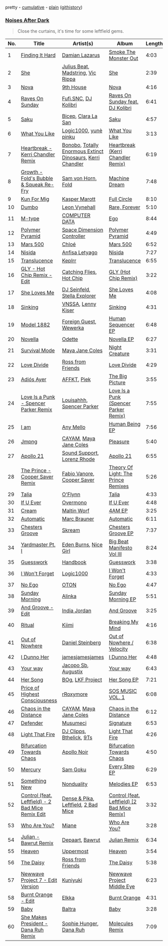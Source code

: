 pretty - [cumulative](/playlists/cumulative/Noises%20After%20Dark.md) - [plain](/playlists/plain/37i9dQZF1DX4fxf4OrMhXb) ([githistory](https://github.githistory.xyz/vitokorn/spotify-playlist-archive/blob/master/playlists/plain/37i9dQZF1DX4fxf4OrMhXb))

### [Noises After Dark](https://open.spotify.com/playlist/37i9dQZF1DX4fxf4OrMhXb)

> Close the curtains, it's time for some leftfield gems.

| No. | Title | Artist(s) | Album | Length |
|---|---|---|---|---|
| 1 | [Finding It Hard](https://open.spotify.com/track/3LcAaC8aHNv8SNuiAYMbt1) | [Damian Lazarus](https://open.spotify.com/artist/3EIJ8wiUHbgkRCt5cpRrQv) | [Smoke The Monster Out](https://open.spotify.com/album/0GZxSds9VBGq0c1Ti8jYH5) | 4:03 |
| 2 | [She](https://open.spotify.com/track/1yZpDUGKSgUBZ7iNRv91Lb) | [Julius Beat](https://open.spotify.com/artist/7DSdX5vguJkOm69A6HZw29), [Madstring](https://open.spotify.com/artist/19EWUkSOfcLdKXXLeM4bW6), [Vic Rippa](https://open.spotify.com/artist/0qIiZJu0uKIgAcYhh84A7S) | [She](https://open.spotify.com/album/794LH717S4xR0y8BdfyKLQ) | 2:39 |
| 3 | [Nova](https://open.spotify.com/track/7q4JcY06vRAsQk71kfTjBR) | [9th House](https://open.spotify.com/artist/5QpDjrjx18j888lnGtJpeV) | [Nova](https://open.spotify.com/album/5nBTkHaicJO6esDSvfP4AB) | 4:16 |
| 4 | [Raves On Sunday](https://open.spotify.com/track/5xLq7wQZ5jdNchreNeX4mh) | [Fufi.SNC](https://open.spotify.com/artist/2TxijqLiA5O497LEzyWiQH), [DJ Kolibri](https://open.spotify.com/artist/2XcqoE2lgvbSFnMpUsLYrn) | [Raves On Sunday feat. DJ Kolibri](https://open.spotify.com/album/0rhDoQe8PbARP5zlo0JR3Z) | 6:41 |
| 5 | [Saku](https://open.spotify.com/track/2h8OnhWZCRGNjptZ9IurZw) | [Bicep](https://open.spotify.com/artist/73A3bLnfnz5BoQjb4gNCga), [Clara La San](https://open.spotify.com/artist/3u65Tx20y4WqxO7W7khEhj) | [Saku](https://open.spotify.com/album/6COn93pmuLSlE66ajN3kbb) | 4:57 |
| 6 | [What You Like](https://open.spotify.com/track/0h6ENY9kDXxfbbfnX3onPR) | [Logic1000](https://open.spotify.com/artist/2EFsfh1zewsSWhDINv7j1I), [yunè pinku](https://open.spotify.com/artist/2sY4BbYrbvNVgsNzo6HddD) | [What You Like](https://open.spotify.com/album/5QOziDmjbHnDqZTUgajTub) | 3:13 |
| 7 | [Heartbreak - Kerri Chandler Remix](https://open.spotify.com/track/6UpWBI1nTv9PnqnGKuzIuT) | [Bonobo](https://open.spotify.com/artist/0cmWgDlu9CwTgxPhf403hb), [Totally Enormous Extinct Dinosaurs](https://open.spotify.com/artist/0g3NiCRhEv7M4SEDMrpItN), [Kerri Chandler](https://open.spotify.com/artist/7nqpEU6DCHkNtK1bYsyS3W) | [Heartbreak (Kerri Chandler Remix)](https://open.spotify.com/album/6gxKfyBsjJVL2GdH2YBajb) | 6:19 |
| 8 | [Growth - Fold's Bubble & Squeak Re-Fry](https://open.spotify.com/track/1BF9m1HktaohWorz9jJZ7T) | [Sam von Horn](https://open.spotify.com/artist/3DX8h6Mv96ZPhiNdAtCLMU), [Fold](https://open.spotify.com/artist/2BRIfQ1ys3QiaQTD3uIjf8) | [Machine Dream](https://open.spotify.com/album/68Ge0CZTXbLdM6visfV9oz) | 7:48 |
| 9 | [Kun For Mig](https://open.spotify.com/track/4T0ID31kp0iHMJyvAZ8oK7) | [Kasper Marott](https://open.spotify.com/artist/5LE74dLXX7vQIyPK4gkv8X) | [Full Circle](https://open.spotify.com/album/43wmTGW0rhS0lQH9fpKgKN) | 8:10 |
| 10 | [Dumbo](https://open.spotify.com/track/61FoKfO01ICwvYOULyDnfE) | [Leon Vynehall](https://open.spotify.com/artist/2o7L9DNcmzocYll1o0GGTU) | [Rare, Forever](https://open.spotify.com/album/5xuDiceGUyCwxewhpqmeQB) | 5:10 |
| 11 | [M-type](https://open.spotify.com/track/0bHco4SUI1EJmxtcRohKIn) | [COMPUTER DATA](https://open.spotify.com/artist/5wwnitxvqbrtiGk3QW3BuN) | [Ego](https://open.spotify.com/album/4uDqyUV4prv6jdBwIVaXaY) | 8:44 |
| 12 | [Polymer Pyramid](https://open.spotify.com/track/4YbA9ObYEjFPvqYbOPCYPJ) | [Space Dimension Controller](https://open.spotify.com/artist/7rZjYMRC5pTV089WKn1Y4s) | [Polymer Pyramid](https://open.spotify.com/album/0Y3aKbndpHaiWItli6u6HI) | 4:49 |
| 13 | [Mars 500](https://open.spotify.com/track/7KU1k3MVP8eFj81U3L85i8) | [Chloé](https://open.spotify.com/artist/0W8ZVf53GqJkTOPRWQaaBq) | [Mars 500](https://open.spotify.com/album/7lfXilxttazWRwNcThahfc) | 6:52 |
| 14 | [Nisida](https://open.spotify.com/track/6rExvAWFcBNl0RGE2S7Fw2) | [Anfisa Letyago](https://open.spotify.com/artist/7icoOm5fKKPo49jVxoj1Cq) | [Nisida](https://open.spotify.com/album/3bpoKXTJmgbgYmWoNZYssg) | 7:27 |
| 15 | [Translucence](https://open.spotify.com/track/0fh2oLBQgkOgfeYQhfxlQR) | [Keplrr](https://open.spotify.com/artist/4BvYEtpkK9zBNEgn1Qz3zJ) | [Translucence](https://open.spotify.com/album/5A9JMTurvOVucChhN2oW7t) | 6:55 |
| 16 | [GLY - Hot Chip Remix - Edit](https://open.spotify.com/track/1GENTgldl1ncN3MTfsEO99) | [Catching Flies](https://open.spotify.com/artist/4zAOqBfNLyWFvj1e3yvypJ), [Hot Chip](https://open.spotify.com/artist/37uLId6Z5ZXCx19vuruvv5) | [GLY (Hot Chip Remix)](https://open.spotify.com/album/0YJ3NBowWAqOZ6qTEl0AQA) | 3:22 |
| 17 | [She Loves Me](https://open.spotify.com/track/5oSPxL7HL9TmZdEC11mYd4) | [DJ Seinfeld](https://open.spotify.com/artist/37YzpfBeFju8QRZ3g0Ha1Q), [Stella Explorer](https://open.spotify.com/artist/4dPeWqBSnhunEI2okArvwD) | [She Loves Me](https://open.spotify.com/album/3RWu10vRzLgRiw7X9hwijw) | 4:08 |
| 18 | [Sinking](https://open.spotify.com/track/4RrMjTMEkksPxC4zVhQKAO) | [VNSSA](https://open.spotify.com/artist/6fjbZ7zQBYEy3kvB5JL5PM), [Lenny Kiser](https://open.spotify.com/artist/4n0QSObAbjfgDL1u5aY0IN) | [Sinking](https://open.spotify.com/album/1x5eFJIW5i4HWiYN8gM1eZ) | 4:31 |
| 19 | [Model 1882](https://open.spotify.com/track/28KNXMLuGxSOjdtFQWwaF8) | [Foreign Guest](https://open.spotify.com/artist/0lKWaXeX1m0PVD6D1iD8lU), [Wewerka](https://open.spotify.com/artist/49BcUtI9aze7EvlpkSqsDi) | [Human Sequencer EP](https://open.spotify.com/album/15DR8S3QU3cEkX5ioUtZFl) | 6:48 |
| 20 | [Novella](https://open.spotify.com/track/5e39g1T0asZ7IsEFZcMqpC) | [Odette](https://open.spotify.com/artist/7mKPKcRmTkm2yODrmr7K1s) | [Novella EP](https://open.spotify.com/album/4beeUsxhIEEp0PmphMv8zS) | 6:27 |
| 21 | [Survival Mode](https://open.spotify.com/track/5NkuFcVjBnrZU6JKSAU546) | [Maya Jane Coles](https://open.spotify.com/artist/6TshTCYwh9ySzOO6Jy4Ux2) | [Night Creature](https://open.spotify.com/album/2jye5HOLZkOmO2p97B3fgU) | 3:31 |
| 22 | [Love Divide](https://open.spotify.com/track/5N6x5VY1I0ER9JRtD9PEcy) | [Ross from Friends](https://open.spotify.com/artist/1Ma3pJzPIrAyYPNRkp3SUF) | [Love Divide](https://open.spotify.com/album/16dR19lw7xsjTvpkga7Sg0) | 4:29 |
| 23 | [Adiós Ayer](https://open.spotify.com/track/69XQLZq4KqLs6bDQSjiWmM) | [AFFKT](https://open.spotify.com/artist/1VCo9PBRImHKuQyiubNSqF), [Piek](https://open.spotify.com/artist/43nO5CZZAubCVReVSXGR13) | [The Big Picture](https://open.spotify.com/album/1XtxDRUqZmCjblEnKN9Kzt) | 3:55 |
| 24 | [Love Is a Punk - Spencer Parker Remix](https://open.spotify.com/track/3DQhD6t4oHWpkzHA5ytPFW) | [Louisahhh](https://open.spotify.com/artist/42TogPbYEXl164PrqTEVBW), [Spencer Parker](https://open.spotify.com/artist/66D44BTpZF7SqnEOJuJLVo) | [Love Is a Punk (Spencer Parker Remix)](https://open.spotify.com/album/10JGCAqqrsfGmPLILavE8A) | 7:55 |
| 25 | [I am](https://open.spotify.com/track/6TU4YF3DTv3Gm9I0xyMBtO) | [Any Mello](https://open.spotify.com/artist/13E3enCOyEd83fz3dsgB0O) | [Human Being EP](https://open.spotify.com/album/3cLY0M4QDGoQCT1OC8BPzA) | 7:56 |
| 26 | [Jmpng](https://open.spotify.com/track/76uVXixtaRku87tqrVHuci) | [CAYAM](https://open.spotify.com/artist/2aysJuzHqgXqkPJDwwB6a1), [Maya Jane Coles](https://open.spotify.com/artist/6TshTCYwh9ySzOO6Jy4Ux2) | [Pleasure](https://open.spotify.com/album/0agm5jmU3l1L28NAj2YhkH) | 5:40 |
| 27 | [Apollo 21](https://open.spotify.com/track/3BiAyx0Cf3txq5ickQlgDl) | [Sound Support](https://open.spotify.com/artist/4m837NfydgrNAAeZJHFpxn), [Lorenz Rhode](https://open.spotify.com/artist/44fZOPBpIQYrr8faORvMiF) | [Apollo 21](https://open.spotify.com/album/2cUxLWbHmf6VMEoNdd933o) | 6:55 |
| 28 | [The Prince - Cooper Saver Remix](https://open.spotify.com/track/7pYmcSvXdWYv0MPoHva12j) | [Fabio Vanore](https://open.spotify.com/artist/19WfpuODWsvrlHGvZYkigs), [Cooper Saver](https://open.spotify.com/artist/1DyfzVxdqdssesUfH7991u) | [Theory Of Light: The Prince Remixes](https://open.spotify.com/album/6tQXswJyIrPlOAJkzpN3Do) | 5:26 |
| 29 | [Talia](https://open.spotify.com/track/49KMGrpCasQj4bP7R27nEL) | [O'Flynn](https://open.spotify.com/artist/7LTSTQkL7iK7zndjFQgHQo) | [Talia](https://open.spotify.com/album/3fr1pMdhBZKMGRbfkki8OD) | 4:33 |
| 30 | [If U Ever](https://open.spotify.com/track/6rFoXa2T7l7elYqXxYCvDz) | [Overmono](https://open.spotify.com/artist/01PnN11ovfen6xUOHfNpn3) | [If U Ever](https://open.spotify.com/album/5JMBpaWCyG6IlDLReH6hej) | 4:48 |
| 31 | [Cream](https://open.spotify.com/track/2J1eocGQZg7kMnoWGtwDtE) | [Maltin Worf](https://open.spotify.com/artist/7EGM03hKFFY7i7Lt476kA5) | [4AM EP](https://open.spotify.com/album/1wznOMBHB3PbHFfleBo5vr) | 3:25 |
| 32 | [Automatic](https://open.spotify.com/track/6VZurpFydialDEErNv26FH) | [Marc Brauner](https://open.spotify.com/artist/6HX3fbKCin6OPe6ZFZ8qsf) | [Automatic](https://open.spotify.com/album/08W0wkMcNv7bYx3K8Rehlf) | 6:11 |
| 33 | [Chesters Groove](https://open.spotify.com/track/5roJJmMP856qJqgyJ9UV2B) | [Skream](https://open.spotify.com/artist/2jbP92oFLWqPqogflK1wlW) | [Chesters Groove EP](https://open.spotify.com/album/5YuqcTGsiGDpSjRllgCLQi) | 7:37 |
| 34 | [Yardmaster Pt. I](https://open.spotify.com/track/0lncg8eqhrQ5uuoDhpeyGF) | [Eden Burns](https://open.spotify.com/artist/6lItMkb0pYOU1DvFUWgYo2), [Nice Girl](https://open.spotify.com/artist/2y5CM4wbWQ9R4JTjB860lB) | [Big Beat Manifesto Vol III](https://open.spotify.com/album/125ZJTtriCQmUSIdk71eJ9) | 8:24 |
| 35 | [Guesswork](https://open.spotify.com/track/3AUiSJGGoHv3nxzbrY3VTF) | [Handbook](https://open.spotify.com/artist/6OvOdUubb1MOOz2FtGWlHk) | [Guesswork](https://open.spotify.com/album/23Ibt9YdtYiVrobj6Ax8rL) | 3:38 |
| 36 | [I Won't Forget](https://open.spotify.com/track/0GNDtlr5gUvO8SfjIkj3bP) | [Logic1000](https://open.spotify.com/artist/2EFsfh1zewsSWhDINv7j1I) | [I Won't Forget](https://open.spotify.com/album/2qxrFGq0AaB5J2lv5cmIAB) | 4:33 |
| 37 | [No Ego](https://open.spotify.com/track/3Uj4iZtbF2tN2OrenMVhYk) | [OTON](https://open.spotify.com/artist/5tzXN2Oc7dTscn9Y3hs911) | [No Ego](https://open.spotify.com/album/5ZbdfB6CSD7FInxnOlzDVR) | 4:47 |
| 38 | [Sunday Morning](https://open.spotify.com/track/10MaP5YHR8014q2wq6SHlW) | [Alinka](https://open.spotify.com/artist/3qBqW8kIRZbPxbSgAyP7ls) | [Sunday Morning EP](https://open.spotify.com/album/6PxSrqkmGZ7ikYt64z7xgw) | 5:51 |
| 39 | [And Groove - Edit](https://open.spotify.com/track/3flV2wHEamgIEu3nUkHnH6) | [India Jordan](https://open.spotify.com/artist/5RMLpCv3ic2KtGnqJ7eMG4) | [And Groove](https://open.spotify.com/album/4GhTjZLhittgWgSzN65sYt) | 3:25 |
| 40 | [Ritual](https://open.spotify.com/track/3fwlBRGTkl8DuHI7DRkcK9) | [Kiimi](https://open.spotify.com/artist/3EMzfV9nhsrQWF7Ww8M74S) | [Breaking My Mind](https://open.spotify.com/album/3jEFXW2SCX7GIZl91cd09a) | 4:16 |
| 41 | [Out of Nowhere](https://open.spotify.com/track/405OWp0R1EIZ5KGXqsBeTI) | [Daniel Steinberg](https://open.spotify.com/artist/6mU76NVrD4mcmA5WIoiUMV) | [Out of Nowhere / Velocity](https://open.spotify.com/album/2JKQYVkgRwUNVitWktapAn) | 6:38 |
| 42 | [I Dunno Her](https://open.spotify.com/track/0JgmVPijLg1iPO1LJeZ4zB) | [jamesjamesjames](https://open.spotify.com/artist/0DqR5aQYPz1s2M3YbycLMJ) | [I Dunno Her](https://open.spotify.com/album/2hIE5CUKfg4stBrq2TC0aR) | 4:48 |
| 43 | [Your way](https://open.spotify.com/track/65hi4VrOnzBnD5p5WVvYNj) | [Jacopo Sb](https://open.spotify.com/artist/0RWC0vcSGJHOq455hx1VFi), [Augustix](https://open.spotify.com/artist/000gvjl8uRQ3c3wXenkxEn) | [Your way](https://open.spotify.com/album/2nwz2NK6fyOdS77fcVSJ1q) | 6:43 |
| 44 | [Her Song](https://open.spotify.com/track/1YsO1Anlu6kw9wxRxDQQPM) | [BOg](https://open.spotify.com/artist/7FldCwBXVtA0TFbqxvaKZY), [LKF Project](https://open.spotify.com/artist/2RuOG1js6Y29wWnyN7xx2d) | [Her Song EP](https://open.spotify.com/album/29CHL7rOguDVNPZkWwDsHy) | 7:21 |
| 45 | [Price of Highest Consciousness](https://open.spotify.com/track/5DT5Dhf5VqvXk866uuH8CI) | [rRoxymore](https://open.spotify.com/artist/559oW3wcVAW5tcL1DQniyf) | [SOS MUSIC VOL. 1](https://open.spotify.com/album/5ffE081DdeFbqJFZ6F6MOY) | 6:08 |
| 46 | [Chaos in the Distance](https://open.spotify.com/track/2dNYZepmpo2RrnytcoZTrW) | [CAYAM](https://open.spotify.com/artist/2aysJuzHqgXqkPJDwwB6a1), [Maya Jane Coles](https://open.spotify.com/artist/6TshTCYwh9ySzOO6Jy4Ux2) | [Chaos in the Distance](https://open.spotify.com/album/2n9l0wW4X2UI1jWyipbkxF) | 6:12 |
| 47 | [Defender](https://open.spotify.com/track/727fs318iXWWgepvVs6Ji5) | [Musumeci](https://open.spotify.com/artist/5AezOTggHnFTiQ5AiowFBf) | [Signature](https://open.spotify.com/album/2lj4U6vObvMPHShq0NuEX9) | 6:53 |
| 48 | [Light That Fire](https://open.spotify.com/track/0RzjYWRNLheCV2sDXElyvF) | [DJ Clipps](https://open.spotify.com/artist/2Le4H0DnhGgI8EGhx1kEUQ), [Bthelick](https://open.spotify.com/artist/2UYyL9j9Rrdy0qF9U8jOdI), [9Ts](https://open.spotify.com/artist/3sBq2rREGEiDBAjqJ0lUgl) | [Light That Fire](https://open.spotify.com/album/3e9HXzF73Kq9ch9Jajrbmz) | 4:26 |
| 49 | [Bifurcation Towards Chaos](https://open.spotify.com/track/7ilulch8bT3gQy6RH0X1VN) | [Apollo Noir](https://open.spotify.com/artist/4R7jUhRlP4sKiV8vzuEpND) | [Bifurcation Towards Chaos](https://open.spotify.com/album/0ExkmUPEOuh9Ib7MnVhjvI) | 4:50 |
| 50 | [Mercury](https://open.spotify.com/track/5kdo4INdzQh1NaeKX5an5u) | [Sam Goku](https://open.spotify.com/artist/2phu8EHvQpvoHG5BivWr0l) | [Every Step EP](https://open.spotify.com/album/3TkUDveotlwUDm6Tm7XR7Q) | 6:29 |
| 51 | [Something New](https://open.spotify.com/track/4WSmS6TJUg6vYsBiui2bKi) | [Nonduality](https://open.spotify.com/artist/5vJEUWlifLnGhIjBuVrYrD) | [Melodies EP](https://open.spotify.com/album/5RipGpkbYZqGRFfzG5kk7I) | 6:53 |
| 52 | [Control (feat. Leftfield) - 2 Bad Mice Remix Edit](https://open.spotify.com/track/2nv9hJPc3Bg9CDg1cmmlWs) | [Dense & Pika](https://open.spotify.com/artist/3tlt5onLwIKTuaOAyI6ytC), [Leftfield](https://open.spotify.com/artist/72hqBMsw7x5jnfxxwkii8L), [2 Bad Mice](https://open.spotify.com/artist/2Zy9Ltp7QvckFHwk09KaYR) | [Control (feat. Leftfield) [2 Bad Mice Remix]](https://open.spotify.com/album/7ziTOYehxb6RzbB2STCoPR) | 3:32 |
| 53 | [Who Are You?](https://open.spotify.com/track/2igAp74O4rtV540H9hMnyQ) | [Miane](https://open.spotify.com/artist/6bprXdW2g8kg49tNslPQ6X) | [Who Are You?](https://open.spotify.com/album/6W3sJXmQiLaPZS5wBCMwjm) | 3:28 |
| 54 | [Julian - Bawrut Remix](https://open.spotify.com/track/6G7GoRQ7gWn4Cqq61X9dXo) | [Depaart](https://open.spotify.com/artist/3as0KqbGidcF0tsY2X0spP), [Bawrut](https://open.spotify.com/artist/15naE0RS2asDfn93USLJqV) | [Julian Remix](https://open.spotify.com/album/2mJ4nwZvF4KZoWWpdHqkwt) | 6:34 |
| 55 | [Heaven](https://open.spotify.com/track/7IAYLg8RJ6jpRiggsb8UW7) | [Uppermost](https://open.spotify.com/artist/58UpHBCQ1Jj67DJsR7Qyqg) | [Heaven](https://open.spotify.com/album/0LnXPPIZsSTihVerjh1EuW) | 3:54 |
| 56 | [The Daisy](https://open.spotify.com/track/4QNMkhd49G4xJVQCrbrhst) | [Ross from Friends](https://open.spotify.com/artist/1Ma3pJzPIrAyYPNRkp3SUF) | [The Daisy](https://open.spotify.com/album/7ck1aKE3FRQGWstxQcbttZ) | 5:38 |
| 57 | [Newwave Project 7 - Edit Version](https://open.spotify.com/track/1rIINygMd6PjJS5hd7UdbI) | [Kuniyuki](https://open.spotify.com/artist/2VSRaCnQFPp4C5Xo2UuIzl) | [Newwave Project Middle Eye](https://open.spotify.com/album/0YmhNiGqDhaDg5eqiTGhAJ) | 6:23 |
| 58 | [Burnt Orange - Edit](https://open.spotify.com/track/1O73n53LZxJNLeGdhwChtt) | [Elkka](https://open.spotify.com/artist/5Ly0z60jjgsY4rkmjRFtPS) | [Burnt Orange](https://open.spotify.com/album/3krmis8XpyRrEGKQ4LXRf4) | 4:31 |
| 59 | [Baby](https://open.spotify.com/track/4FokLpQRijcH4xTN3fLLVb) | [Baltra](https://open.spotify.com/artist/2tEyBfwGBfQgLXeAJW0MgC) | [Baby](https://open.spotify.com/album/7avcBxKmsxDBMXbikffSEy) | 3:28 |
| 60 | [She Makes President - Dana Ruh Remix](https://open.spotify.com/track/7brsJbSSA6UsG1mulnvMUA) | [Sophie Hunger](https://open.spotify.com/artist/3nOQJdlPEzFVhTEzxwcGax), [Dana Ruh](https://open.spotify.com/artist/0MNEcUdSdPy3a15bQJHJDT) | [Molecules Remix](https://open.spotify.com/album/6aIsBjQe2ytMrIX1I8m3Cb) | 7:09 |